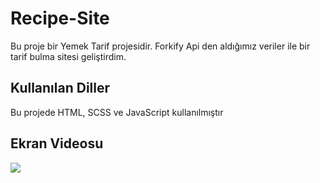 <h1>Recipe-Site</h1>

Bu proje bir Yemek Tarif projesidir. Forkify Api den aldığımız veriler ile bir tarif bulma sitesi geliştirdim.

<h2>Kullanılan Diller</h2>

Bu projede HTML, SCSS ve JavaScript kullanılmıştır

<h2>Ekran Videosu</h2>

![](recipe.gif)
